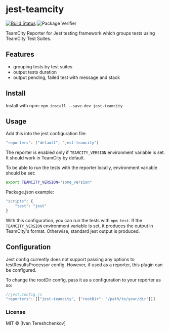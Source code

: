 # jest-teamcity

[![Build Status](https://travis-ci.org/itereshchenkov/jest-teamcity.svg?branch=master)](https://travis-ci.org/itereshchenkov/jest-teamcity)
![Package Verifier](https://github.com/itereshchenkov/jest-teamcity/workflows/Package%20Verifier/badge.svg)

TeamCity Reporter for Jest testing framework which groups tests using TeamCity Test Suites.

## Features

* grouping tests by test suites
* output tests duration
* output pending, failed test with message and stack

## Install
Install with npm: `npm install --save-dev jest-teamcity`

## Usage

Add this into the jest configuration file:
```javascript
"reporters": ["default", "jest-teamcity"]
```

The reporter is enabled only if `TEAMCITY_VERSION` environment variable is set. It should work in TeamCity by default.

To be able to run the tests with the reporter locally, environment variable should be set:

```bash
export TEAMCITY_VERSION="some_version"
```

Package.json example:
```javascript
"scripts": {
    "test": "jest"
}
```

With this configuration, you can run the tests with `npm test`. If the `TEAMCITY_VERSION` environment variable is set, it produces the output in TeamCity's format. Otherwise, standard jest output is produced.

## Configuration

Jest config currently does not support passing any options to testResultsProcessor config.
However, if used as a reporter, this plugin can be configured.

To change the rootDir config, pass it as a configuration to your reporter as so:

```javascript
//jest.config.js
"reporters": [["jest-teamcity", {"rootDir": "/path/to/your/dir"}]]
```

### License

MIT © [Ivan Tereshchenkov]

